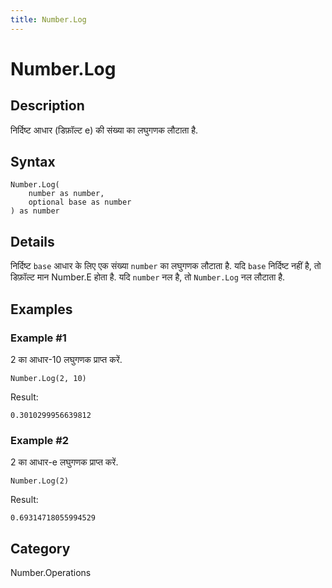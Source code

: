 ```yaml
---
title: Number.Log
---
```


# Number.Log


## Description

निर्दिष्ट आधार (डिफ़ॉल्ट e) की संख्या का लघुगणक लौटाता है.


## Syntax

```powerquery
Number.Log(
    number as number,
    optional base as number
) as number
```


## Details

निर्दिष्ट <code>base</code> आधार के लिए एक संख्या <code>number</code> का लघुगणक लौटाता है. यदि <code>base</code> निर्दिष्ट नहीं है, तो डिफ़ॉल्ट मान Number.E होता है.    यदि <code>number</code> नल है, तो <code>Number.Log</code> नल लौटाता है.


## Examples

### Example #1 
2 का आधार-10 लघुगणक प्राप्त करें.
```powerquery
Number.Log(2, 10)
```

Result: 
```powerquery
0.3010299956639812
```


### Example #2 
2 का आधार-e लघुगणक प्राप्त करें.
```powerquery
Number.Log(2)
```

Result: 
```powerquery
0.69314718055994529
```




## Category
Number.Operations
